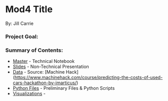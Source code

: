 # Mod4 Title 
By: Jill Carrie

### Project Goal:

### Summary of Contents: 

- [Master](https://github.com/JillCarrie/Mod4/blob/master/master.ipynb) - Technical Notebook
- [Slides](https://github.com/smw150430/Mod-3-Project/blob/master/master.ipynb) - Non-Technical Presentation
- [Data](https://github.com/JillCarrie/Mod4/blob/master/data/cars.csv) - Source: [Machine Hack] (https://www.machinehack.com/course/predicting-the-costs-of-used-cars-hackathon-by-imarticus/)
- [Python Files](https://github.com/JillCarrie/Mod4/tree/master/python_files) - Preliminary Files & Python Scripts
- [Visualizations](https://github.com/smw150430/Mod-3-Project/tree/master/graphs) - 



